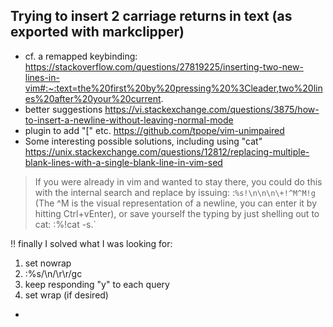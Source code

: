 ## Trying to insert 2 carriage returns in text (as exported with markclipper)

- cf. a remapped keybinding: https://stackoverflow.com/questions/27819225/inserting-two-new-lines-in-vim#:~:text=the%20first%20by%20pressing%20%3Cleader,two%20lines%20after%20your%20current.
- better suggestions https://vi.stackexchange.com/questions/3875/how-to-insert-a-newline-without-leaving-normal-mode
- plugin to add "[<space>" etc. https://github.com/tpope/vim-unimpaired
- Some interesting possible solutions, including using "cat" https://unix.stackexchange.com/questions/12812/replacing-multiple-blank-lines-with-a-single-blank-line-in-vim-sed

> If you were already in vim and wanted to stay there, you could do this with the internal search and replace by issuing: :`%s!\n\n\n\+!^M^M!g` (The ^M is the visual representation of a newline, you can enter it by hitting Ctrl+vEnter), or save yourself the typing by just shelling out to cat: :%!cat -s.`

!! finally I solved what I was looking for:

1. set nowrap
2. :%s/\n/\r\r/gc
3. keep responding "y" to each query
4. set wrap (if desired)

- 

